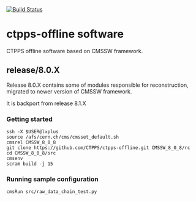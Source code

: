 [![Build Status](https://travis-ci.org/CTPPS/ctpps-offline.svg?branch=develop_80x)](https://travis-ci.org/CTPPS/ctpps-offline)

# ctpps-offline software

CTPPS offline software based on CMSSW framework.


## release/8.0.X

Release 8.0.X contains some of modules responsible for reconstruction,
migrated to newer version of CMSSW framework.

It is backport from release 8.1.X

### Getting started

```
ssh -X $USER@lxplus
source /afs/cern.ch/cms/cmsset_default.sh
cmsrel CMSSW_8_0_8
git clone https://github.com/CTPPS/ctpps-offline.git CMSSW_8_0_8/rc
cd CMSSW_8_0_8/src
cmsenv
scram build -j 15
```

### Running sample configuration

```
cmsRun src/raw_data_chain_test.py
```
